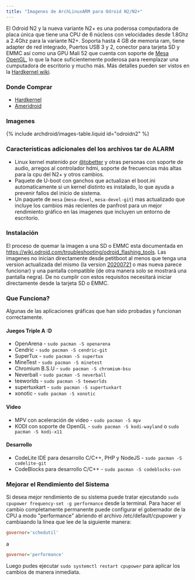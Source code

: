 ```yaml
---
title: "Imagenes de ArchLinuxARM para Odroid N2/N2+"
---
```

El Odroid N2 y la nueva variante N2+ es una poderosa computadora de placa
única que tiene una CPU de 6 núcleos con velocidades desde 1.8Ghz a 2.4Ghz
para la variante N2+. Soporta hasta 4 GB de memoria ram, tiene adapter de
red integrado, Puertos USB 3 y 2, conector para tarjeta SD y EMMC así
como una GPU Mali 52 que cuenta con soporte de [Mesa OpenGL], lo que la
hace suficientemente poderosa para reemplazar una cumputadora de escritorio
y mucho más. Más detalles pueden ser vistos en la [Hardkernel wiki].

### Donde Comprar

* [Hardkernel]
* [Ameridroid]

### Imagenes

{% include archdroid/images-table.liquid id="odroidn2" %}

### Características adicionales del los archivos tar de ALARM

* Linux kernel matenido por [@tobetter] y otras personas con soporte de audio,
  arregos al controlador hdmi, soporte de frecuencias más altas para la cpu
  del N2+ y otros cambios.
* Paquete de U-boot con ganchos que actualizan el boot.ini automaticamente si
  un kernel distinto es instalado, lo que ayuda a prevenir fallos del inicio de
  sistema.
* Un paquete de `mesa` (`mesa-devel`, `mesa-devel-git`) mas actualizado que incluye
  los cambios más recientes de panfrost para un mejor rendimiento gráfico en las
  imagenes que incluyen un entorno de escritorio.

### Instalación

El proceso de quemar la imagen a una SD o EMMC esta documentada en
<https://wiki.odroid.com/troubleshooting/odroid_flashing_tools>. Las imagenes
no inician directamente desde petitboot al menos que tenga una version actualizada
del mismo (la version [20200721] o mas nueva parece funcionar) y una pantalla
compatible (de otra manera solo se mostrará una pantalla negra). De no cumplir
con estos requisitos necesitará iniciar directamente desde la tarjeta SD o EMMC.

### Que Funciona?

Algunas de las aplicaciones gráficas que han sido probadas y funcionan
correctamente.

#### Juegos Triple A :D

* OpenArena - `sudo pacman -S openarena`
* Cendric - `sudo pacman -S cendric-git`
* SuperTux - `sudo pacman -S supertux`
* MineTest - `sudo pacman -S minetest`
* Chromium B.S.U - `sudo pacman -S chromium-bsu`
* Neverball - `sudo pacman -S neverball`
* teeworlds - `sudo pacman -S teeworlds`
* supertuxkart - `sudo pacman -S supertuxkart`
* xonotic - `sudo pacman -S xonotic`

#### Video

* MPV con aceleración de video - `sudo pacman -S mpv`
* KODI con soporte de OpenGL - `sudo pacman -S kodi-wayland` o `sudo pacman -S kodi-x11`

#### Desarrollo

* CodeLite IDE para desarrollo C/C++, PHP y NodeJS - `sudo pacman -S codelite-git`
* CodeBlocks para desarrollo C/C++ - `sudo pacman -S codeblocks-svn`

### Mejorar el Rendimiento del Sistema

Si desea mejor rendimiento de su sistema puede tratar ejecutando
`sudo cpupower frequency-set -g performance` desde la terminal. Para hacer el
cambio completamente permanente puede configurar el gobernador de la CPU a modo
"performance" abriendo el archivo /etc/default/cpupower y cambiaando la línea que
lee de la siguiente manera:

```ini
governor='schedutil'
```
a
```ini
governor='performance'
```

Luego pudes ejecutar `sudo systemctl restart cpupower` para aplicar los cambios
de manera inmediata.

[@tobetter]: https://github.com/tobetter
[20200721]:  https://forum.odroid.com/viewtopic.php?f=182&t=33873
[Mesa OpenGL]:     https://mesa3d.org
[Hardkernel wiki]: https://wiki.odroid.com/odroid-n2/odroid-n2
[Hardkernel]:      https://www.hardkernel.com/
[Ameridroid]:      https://www.ameridroid.com/
